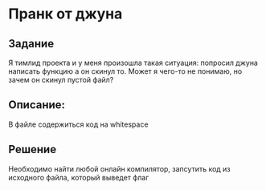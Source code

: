 <h1>Пранк от джуна</h1>

<h2>Задание</h2>
<p>Я тимлид проекта и у меня произошла такая ситуация: попросил джуна написать функцию а он скинул то. Может я чего-то не понимаю, но зачем он скинул пустой файл? </p>

<h2>Описание:</h2>
<p>В файле содержиться код на whitespace</p>

<h2>Решение</h2>
<span>Необходимо найти любой онлайн компилятор, запсутить код из исходного файла, который выведет флаг</span>
